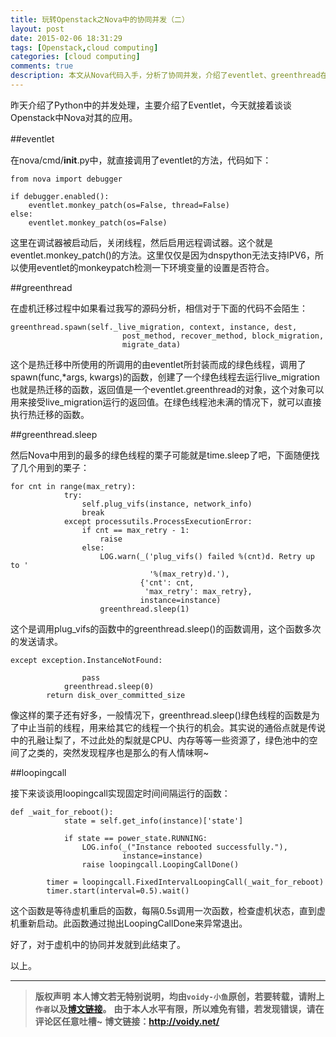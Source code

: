 ```yaml
---
title: 玩转Openstack之Nova中的协同并发（二）
layout: post
date: 2015-02-06 18:31:29
tags: [Openstack,cloud computing]
categories: [cloud computing]
comments: true
description: 本文从Nova代码入手，分析了协同并发，介绍了eventlet、greenthread在Nova中的应用
---
```

昨天介绍了Python中的并发处理，主要介绍了Eventlet，今天就接着谈谈Openstack中Nova对其的应用。

##eventlet　　

在nova/cmd/__init__.py中，就直接调用了eventlet的方法，代码如下：　

	from nova import debugger
	
	if debugger.enabled():
	    eventlet.monkey_patch(os=False, thread=False)
	else:
	    eventlet.monkey_patch(os=False)

这里在调试器被启动后，关闭线程，然后启用远程调试器。这个就是eventlet.monkey_patch()的方法。这里仅仅是因为dnspython无法支持IPV6，所以使用eventlet的monkeypatch检测一下环境变量的设置是否符合。

##greenthread

在虚机迁移过程中如果看过我写的源码分析，相信对于下面的代码不会陌生：

	greenthread.spawn(self._live_migration, context, instance, dest,
	                         post_method, recover_method, block_migration,
	                         migrate_data)

这个是热迁移中所使用的所调用的由eventlet所封装而成的绿色线程，调用了spawn(func,*args, kwargs)的函数，创建了一个绿色线程去运行live_migration也就是热迁移的函数，返回值是一个eventlet.greenthread的对象，这个对象可以用来接受live_migration运行的返回值。在绿色线程池未满的情况下，就可以直接执行热迁移的函数。

##greenthread.sleep	

然后Nova中用到的最多的绿色线程的栗子可能就是time.sleep了吧，下面随便找了几个用到的栗子：

	for cnt in range(max_retry):
	            try:
	                self.plug_vifs(instance, network_info)
	                break
	            except processutils.ProcessExecutionError:
	                if cnt == max_retry - 1:
	                    raise
	                else:
	                    LOG.warn(_('plug_vifs() failed %(cnt)d. Retry up to '
	                               '%(max_retry)d.'),
	                             {'cnt': cnt,
	                              'max_retry': max_retry},
	                             instance=instance)
	                    greenthread.sleep(1)     

这个是调用plug_vifs的函数中的greenthread.sleep()的函数调用，这个函数多次的发送请求。

	except exception.InstanceNotFound:
	               
	                pass
	            greenthread.sleep(0)
	        return disk_over_committed_size

像这样的栗子还有好多，一般情况下，greenthread.sleep()绿色线程的函数是为了中止当前的线程，用来给其它的线程一个执行的机会。其实说的通俗点就是传说中的孔融让梨了，不过此处的梨就是CPU、内存等等一些资源了，绿色池中的空间了之类的，突然发现程序也是那么的有人情味啊~

##loopingcall

接下来谈谈用loopingcall实现固定时间间隔运行的函数：

	def _wait_for_reboot():
	            state = self.get_info(instance)['state']
	
	            if state == power_state.RUNNING:
	                LOG.info(_("Instance rebooted successfully."),
	                         instance=instance)
	                raise loopingcall.LoopingCallDone()
	
	        timer = loopingcall.FixedIntervalLoopingCall(_wait_for_reboot)
	        timer.start(interval=0.5).wait()


这个函数是等待虚机重启的函数，每隔0.5s调用一次函数，检查虚机状态，直到虚机重新启动。此函数通过抛出LoopingCallDone来异常退出。

好了，对于虚机中的协同并发就到此结束了。

以上。

---
> **版权声明**
> **本人博文若无特别说明，均由`voidy-小鱼`原创，若要转载，请附上`作者`以及[博文链接](http://voidy.net)。**
> **由于本人水平有限，所以难免有错，若发现错误，请在评论区任意吐槽~**
> **博文链接：<http://voidy.net/>**
